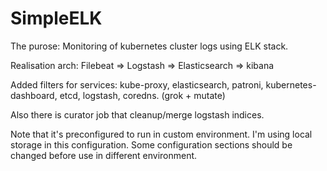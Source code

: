 # SimpleELK

The purose: Monitoring of kubernetes cluster logs using ELK stack.

Realisation arch: Filebeat => Logstash => Elasticsearch => kibana

Added filters for services: kube-proxy, elasticsearch, patroni, kubernetes-dashboard, etcd, logstash, coredns. (grok + mutate)

Also there is curator job that cleanup/merge logstash indices.

Note that it's preconfigured to run in custom environment. I'm using local storage in this configuration.
Some configuration sections should be changed before use in different environment. 
